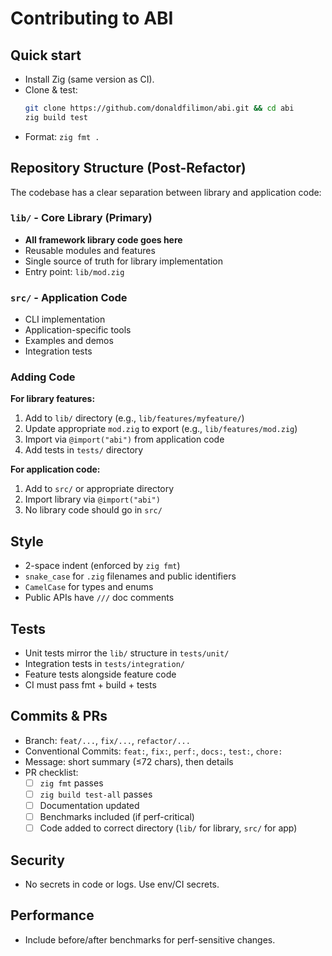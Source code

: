 # Contributing to ABI

## Quick start
- Install Zig (same version as CI).
- Clone & test:
  ```bash
  git clone https://github.com/donaldfilimon/abi.git && cd abi
  zig build test
  ```
- Format: `zig fmt .`

## Repository Structure (Post-Refactor)

The codebase has a clear separation between library and application code:

### `lib/` - Core Library (Primary)
- **All framework library code goes here**
- Reusable modules and features
- Single source of truth for library implementation
- Entry point: `lib/mod.zig`

### `src/` - Application Code
- CLI implementation
- Application-specific tools
- Examples and demos
- Integration tests

### Adding Code

**For library features:**
1. Add to `lib/` directory (e.g., `lib/features/myfeature/`)
2. Update appropriate `mod.zig` to export (e.g., `lib/features/mod.zig`)
3. Import via `@import("abi")` from application code
4. Add tests in `tests/` directory

**For application code:**
1. Add to `src/` or appropriate directory
2. Import library via `@import("abi")`
3. No library code should go in `src/`

## Style
- 2-space indent (enforced by `zig fmt`)
- `snake_case` for `.zig` filenames and public identifiers
- `CamelCase` for types and enums
- Public APIs have `///` doc comments

## Tests
- Unit tests mirror the `lib/` structure in `tests/unit/`
- Integration tests in `tests/integration/`
- Feature tests alongside feature code
- CI must pass fmt + build + tests

## Commits & PRs
- Branch: `feat/...`, `fix/...`, `refactor/...`
- Conventional Commits: `feat:`, `fix:`, `perf:`, `docs:`, `test:`, `chore:`
- Message: short summary (≤72 chars), then details
- PR checklist: 
  - [ ] `zig fmt` passes
  - [ ] `zig build test-all` passes
  - [ ] Documentation updated
  - [ ] Benchmarks included (if perf-critical)
  - [ ] Code added to correct directory (`lib/` for library, `src/` for app)

## Security
- No secrets in code or logs. Use env/CI secrets.

## Performance
- Include before/after benchmarks for perf-sensitive changes.
